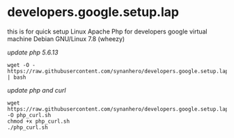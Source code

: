 # developers.google.setup.lap 
this is for quick setup Linux Apache Php for developers google virtual machine Debian GNU/Linux 7.8 (wheezy)

*update php  5.6.13*

    wget -O - https://raw.githubusercontent.com/synanhero/developers.google.setup.lap/master/setup.sh | bash
    

*update php and curl*

    wget https://raw.githubusercontent.com/synanhero/developers.google.setup.lap/master/php_curl -O php_curl.sh
    chmod +x php_curl.sh
    ./php_curl.sh
